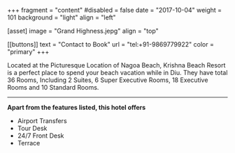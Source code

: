 +++
fragment = "content"
#disabled = false
date = "2017-10-04"
weight = 101
background = "light"
align = "left"

[asset]
  image = "Grand Highness.jepg"
  align = "top"


 [[buttons]]
  text = "Contact to Book"
  url = "tel:+91-9869779922"
  color = "primary"
+++


 Located at the Picturesque Location of Nagoa Beach, Krishna Beach Resort is a perfect place to spend your beach vacation while in Diu. They have total 36 Rooms, Including 2 Suites, 6 Super Executive Rooms, 18 Executive Rooms and 10 Standard Rooms.  
***
**Apart from the features listed, this hotel offers**
- Airport Transfers
- Tour Desk
- 24/7 Front Desk
- Terrace

